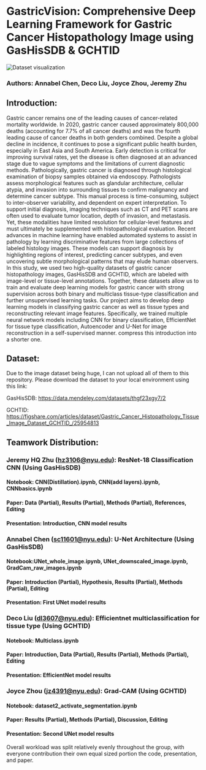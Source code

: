 # GastricVision: Comprehensive Deep Learning Framework for Gastric Cancer Histopathology Image using GasHisSDB & GCHTID


![Dataset visualization](https://production-media.paperswithcode.com/datasets/a0307444-f7f3-4d34-afad-85be475dde3a.jpg)

### Authors: Annabel Chen, Deco Liu, Joyce Zhou, Jeremy Zhu 

## Introduction:
Gastric cancer remains one of the leading causes of cancer-related mortality worldwide. In 2020, gastric cancer caused approximately 800,000 deaths (accounting for 7.7% of all cancer deaths) and was the fourth leading cause of cancer deaths in both genders combined. Despite a global decline in incidence, it continues to pose a significant public health burden, especially in East Asia and South America. Early detection is critical for improving survival rates, yet the disease is often diagnosed at an advanced stage due to vague symptoms and the limitations of current diagnostic methods. Pathologically, gastric cancer is diagnosed through histological examination of biopsy samples obtained via endoscopy. Pathologists assess morphological features such as glandular architecture, cellular atypia, and invasion into surrounding tissues to confirm malignancy and determine cancer subtype. This manual process is time-consuming, subject to inter-observer variability, and dependent on expert interpretation. To support initial diagnosis, imaging techniques such as CT and PET scans are often used to evaluate tumor location, depth of invasion, and metastasis. Yet, these modalities have limited resolution for cellular-level features and must ultimately be supplemented with histopathological evaluation. Recent advances in machine learning have enabled automated systems to assist in pathology by learning discriminative features from large collections of labeled histology images. These models can support diagnosis by highlighting regions of interest, predicting cancer subtypes, and even uncovering subtle morphological patterns that may elude human observers. In this study, we used two high-quality datasets of gastric cancer histopathology images, GasHisSDB and GCHTID, which are labeled with image-level or tissue-level annotations. Together, these datasets allow us to train and evaluate deep learning models for gastric cancer with strong supervision across both binary and multiclass tissue-type classification and further unsupervised learning tasks. Our project aims to develop deep learning models in classifying gastric cancer as well as tissue types and reconstructing relevant image features. Specifically, we trained multiple neural network models including CNN for binary classification, EfficientNet for tissue type classification, Autoencoder and U-Net for image reconstruction in a self-supervised manner. compress this introduction into a shorter one.


## Dataset:
Due to the image dataset being huge, I can not upload all of them to this repository. Please download the dataset to your local environment using this link: 

GasHisSDB:
https://data.mendeley.com/datasets/thgf23xgy7/2

GCHTID: 
https://figshare.com/articles/dataset/Gastric_Cancer_Histopathology_Tissue_Image_Dataset_GCHTID_/25954813 


## Teamwork Distribution:
### Jeremy HQ Zhu (hz3106@nyu.edu): ResNet-18 Classification CNN (Using GasHisSDB) 
#### Notebook: CNN(Distillation).ipynb, CNN(add layers).ipynb, CNNbasics.ipynb
#### Paper: Data (Partial), Results (Partial), Methods (Partial), References, Editing
#### Presentation: Introduction, CNN model results


### Annabel Chen (sc11601@nyu.edu): U-Net Architecture (Using GasHisSDB)
#### Notebook:UNet_whole_image.ipynb, UNet_downscaled_image.ipynb, GradCam_raw_images.ipynb
#### Paper: Introduction (Partial), Hypothesis, Results (Partial), Methods (Partial), Editing
#### Presentation: First UNet model results

### Deco Liu (dl3607@nyu.edu): Efficientnet multiclassification for tissue type (Using GCHTID)
#### Notebook: Multiclass.ipynb
#### Paper: Introduction, Data (Partial), Results (Partial), Methods (Partial), Editing
#### Presentation: EfficientNet model results

### Joyce Zhou (jz4391@nyu.edu): Grad-CAM (Using GCHTID)
#### Notebook:  dataset2_activate_segmentation.ipynb
#### Paper: Results (Partial), Methods (Partial), Discussion, Editing
#### Presentation: Second UNet model results

Overall workload was split relatively evenly throughout the group, with everyone contribution their own equal sized portion the code, presentation, and paper. 

